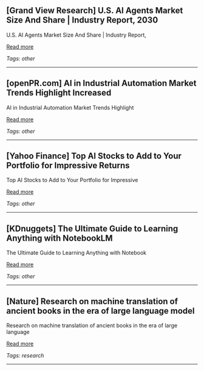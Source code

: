 ## [Grand View Research] U.S. AI Agents Market Size And Share | Industry Report, 2030

U.S. AI Agents Market Size And Share | Industry Report,

[Read more](https://www.grandviewresearch.com/industry-analysis/us-ai-agents-market-report)

_Tags: other_

---
## [openPR.com] AI in Industrial Automation Market Trends Highlight Increased

AI in Industrial Automation Market Trends Highlight

[Read more](https://www.openpr.com/news/4028295/ai-in-industrial-automation-market-trends-highlight-increased)

_Tags: other_

---
## [Yahoo Finance] Top AI Stocks to Add to Your Portfolio for Impressive Returns

Top AI Stocks to Add to Your Portfolio for Impressive

[Read more](https://finance.yahoo.com/news/top-ai-stocks-add-portfolio-183000331.html)

_Tags: other_

---
## [KDnuggets] The Ultimate Guide to Learning Anything with NotebookLM

The Ultimate Guide to Learning Anything with Notebook

[Read more](https://www.kdnuggets.com/the-ultimate-guide-to-learning-anything-with-notebooklm)

_Tags: other_

---
## [Nature] Research on machine translation of ancient books in the era of large language model

Research on machine translation of ancient books in the era of large language

[Read more](https://www.nature.com/articles/s40494-025-01697-9)

_Tags: research_

---
